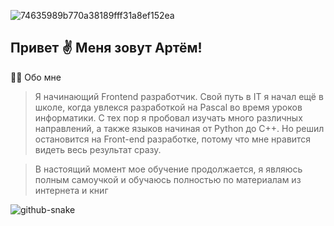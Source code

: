 ![74635989b770a38189fff31a8ef152ea](https://github.com/BarievArtem/BarievArtem/assets/159599279/f90f129d-36ef-41e6-acf5-1fdadd52c262)
 
## **Привет ✌️ Меня зовут Артём!**

👨‍💻 Обо мне
> Я начинающий Frontend разработчик. Свой путь в IT я начал ещё в школе, когда увлекся разработкой на Pascal во время уроков информатики. С тех пор я пробовал изучать много различных направлений, а также языков начиная от Python до C++. Но решил остановится на Front-end разработке, потому что мне нравится видеть весь результат сразу.

> В настоящий момент мое обучение продолжается, я являюсь полным самоучкой и обучаюсь полностью по материалам из интернета и книг
 
 
 ![github-snake](https://github.com/BarievArtem/BarievArtem/assets/159599279/9b65580e-7d26-4f13-b58c-87b2c88bf4ac)
